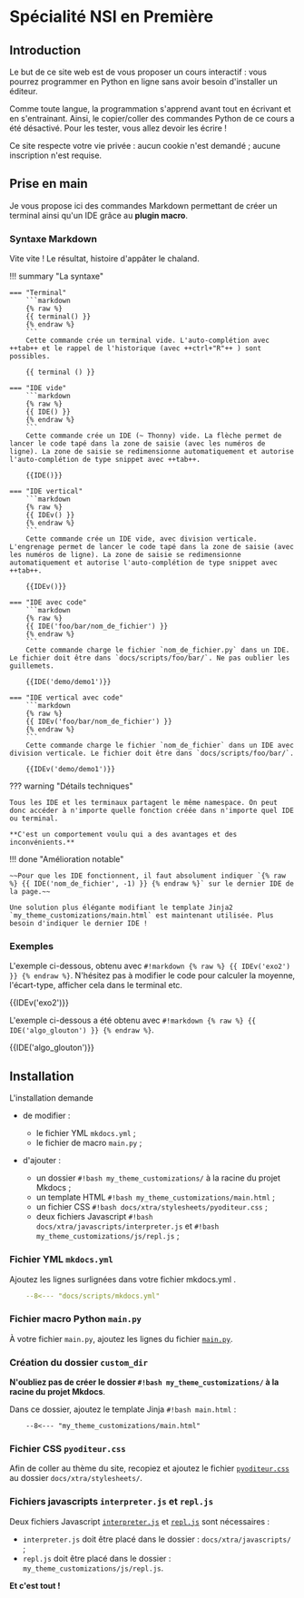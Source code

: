 # Spécialité NSI en Première

## Introduction

Le but de ce site web est de vous proposer un cours interactif : vous pourrez programmer en Python en ligne sans avoir besoin d'installer un éditeur.

Comme toute langue, la programmation s'apprend avant tout en écrivant et en s'entrainant. Ainsi, le copier/coller des commandes Python de ce cours a été désactivé. Pour les tester, vous allez devoir les écrire !

Ce site respecte votre vie privée : aucun cookie n'est demandé ; aucune inscription n'est requise.

## Prise en main

Je vous propose ici des commandes Markdown permettant de créer un terminal ainsi qu'un IDE grâce au **plugin macro**.

### Syntaxe Markdown

Vite vite ! Le résultat, histoire d'appâter le chaland.

!!! summary "La syntaxe"

    === "Terminal"
        ```markdown
        {% raw %}
        {{ terminal() }}
        {% endraw %}
        ```
        Cette commande crée un terminal vide. L'auto-complétion avec ++tab++ et le rappel de l'historique (avec ++ctrl+"R"++ ) sont possibles.

        {{ terminal () }}

    === "IDE vide"
        ```markdown
        {% raw %}
        {{ IDE() }}
        {% endraw %}
        ```
        Cette commande crée un IDE (~ Thonny) vide. La flèche permet de lancer le code tapé dans la zone de saisie (avec les numéros de ligne). La zone de saisie se redimensionne automatiquement et autorise l'auto-complétion de type snippet avec ++tab++.

        {{IDE()}}

    === "IDE vertical"
        ```markdown
        {% raw %}
        {{ IDEv() }}
        {% endraw %}
        ```
        Cette commande crée un IDE vide, avec division verticale. L'engrenage permet de lancer le code tapé dans la zone de saisie (avec les numéros de ligne). La zone de saisie se redimensionne automatiquement et autorise l'auto-complétion de type snippet avec ++tab++.

        {{IDEv()}}

    === "IDE avec code"
        ```markdown
        {% raw %}
        {{ IDE('foo/bar/nom_de_fichier') }}
        {% endraw %}
        ```
        Cette commande charge le fichier `nom_de_fichier.py` dans un IDE. Le fichier doit être dans `docs/scripts/foo/bar/`. Ne pas oublier les guillemets.

        {{IDE('demo/demo1')}}

    === "IDE vertical avec code"
        ```markdown
        {% raw %}
        {{ IDEv('foo/bar/nom_de_fichier') }}
        {% endraw %}
        ```
        Cette commande charge le fichier `nom_de_fichier` dans un IDE avec division verticale. Le fichier doit être dans `docs/scripts/foo/bar/`.       

        {{IDEv('demo/demo1')}}
 

??? warning "Détails techniques"

    Tous les IDE et les terminaux partagent le même namespace. On peut donc accéder à n'importe quelle fonction créée dans n'importe quel IDE ou terminal. 
    
    **C'est un comportement voulu qui a des avantages et des inconvénients.**

!!! done "Amélioration notable"

    ~~Pour que les IDE fonctionnent, il faut absolument indiquer `{% raw %} {{ IDE('nom_de_fichier', -1) }} {% endraw %}` sur le dernier IDE de la page.~~

    Une solution plus élégante modifiant le template Jinja2 `my_theme_customizations/main.html` est maintenant utilisée. Plus besoin d'indiquer le dernier IDE !


### Exemples

L'exemple ci-dessous, obtenu avec `#!markdown {% raw %} {{ IDEv('exo2') }} {% endraw %}`. N'hésitez pas à modifier le code pour calculer la moyenne, l'écart-type, afficher cela dans le terminal etc.

{{IDEv('exo2')}}

L'exemple ci-dessous a été obtenu avec `#!markdown {% raw %} {{ IDE('algo_glouton') }} {% endraw %}`.

{{IDE('algo_glouton')}}


## Installation

L'installation demande

- de modifier :
  
    - le fichier YML `mkdocs.yml` ;
    - le fichier de macro `main.py` ;

- d'ajouter :

    - un dossier `#!bash my_theme_customizations/` à la racine du projet Mkdocs ;
    - un template HTML `#!bash my_theme_customizations/main.html` ;
    - un fichier CSS `#!bash docs/xtra/stylesheets/pyoditeur.css` ;
    - deux fichiers Javascript `#!bash docs/xtra/javascripts/interpreter.js` et `#!bash my_theme_customizations/js/repl.js` ;

### Fichier YML `mkdocs.yml`

Ajoutez les lignes surlignées dans votre fichier mkdocs.yml .

```yaml hl_lines="7 16 19"
    --8<--- "docs/scripts/mkdocs.yml"
```

### Fichier macro Python `main.py`

À votre fichier `main.py`, ajoutez les lignes du fichier [`main.py`](https://gitlab.com/bouillotvincent/pyodide-mkdocs/-/raw/main/docs/scripts/main.py "main.py sur Gitlab").


### Création du dossier `custom_dir`

**N'oubliez pas de créer le dossier `#!bash my_theme_customizations/` à la racine du projet Mkdocs**.

Dans ce dossier, ajoutez le template Jinja `#!bash main.html` :

```jinja
    --8<--- "my_theme_customizations/main.html"
```

### Fichier CSS `pyoditeur.css`

Afin de coller au thème du site, recopiez et ajoutez le fichier [`pyoditeur.css`](https://gitlab.com/bouillotvincent/pyodide-mkdocs/-/raw/main/docs/xtra/stylesheets/pyoditeur.css "Pyoditeur CSS sur Gitlab") au dossier `docs/xtra/stylesheets/`.

### Fichiers javascripts `interpreter.js` et `repl.js`

Deux fichiers Javascript [`interpreter.js`](https://gitlab.com/bouillotvincent/pyodide-mkdocs/-/raw/main/docs/xtra/javascripts/interpreter.js "interpreter JS sur Gitlab ") et [`repl.js`](https://gitlab.com/bouillotvincent/pyodide-mkdocs/-/raw/main/my_theme_customizations/js/repl.js "repl JS sur Gitlab ") sont nécessaires :

- `interpreter.js` doit être placé dans le dossier : `docs/xtra/javascripts/` ;
- `repl.js` doit être placé dans le dossier : `my_theme_customizations/js/repl.js`.

**Et c'est tout !**